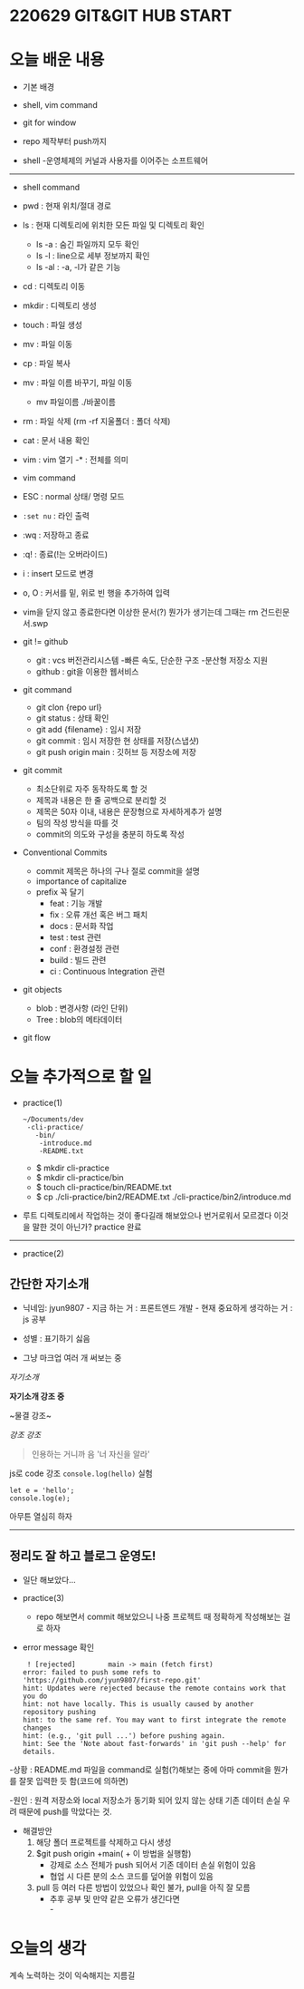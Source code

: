 # 220629 GIT&GIT HUB START

# 오늘 배운 내용
- 기본 배경
- shell, vim command
- git for window
- repo 제작부터 push까지

- shell 
	-운영체제의 커널과 사용자를 이어주는 소프트웨어 
***
- shell command
 - pwd : 현재 위치/절대 경로
 - ls : 현재 디렉토리에 위치한 모든  파일 및 디렉토리  확인
 	- ls -a : 숨긴 파일까지 모두 확인
	- ls -l : line으로 세부 정보까지 확인
	- ls -al : -a, -l가 같은 기능
 - cd : 디렉토리 이동
 - mkdir : 디렉토리 생성
 - touch : 파일 생성
 - mv : 파일 이동
 - cp : 파일 복사
 - mv : 파일 이름 바꾸기, 파일 이동
 	- mv 파일이름 ./바꿀이름
 - rm : 파일 삭제 (rm -rf 지울폴더 : 폴더 삭제)
 - cat : 문서 내용 확인
 - vim : vim 열기
 -* : 전체를 의미

- vim command 
 - ESC : normal 상태/ 명령 모드
 - `:set nu` : 라인 출력
 - :wq : 저장하고 종료
 - :q! : 종료(!는 오버라이드)
 - i : insert 모드로 변경
 - o, O : 커서를 밑, 위로 빈 행을 추가하여 입력
 
 - vim을 닫지 않고 종료한다면 이상한 문서(?) 뭔가가 생기는데 그때는 rm 건드린문서.swp 
 
- git != github 
	- git : vcs 버전관리시스템
		-빠른 속도, 단순한 구조 
		-분산형 저장소 지원
	- github : git을 이용한 웹서비스 

- git command 
	- git clon {repo url} 
	- git status : 상태 확인
	- git add {filename} : 임시 저장
	- git commit : 임시 저장한 현 상태를 저장(스냅샷)
	- git push origin main : 깃허브 등 저장소에 저장

- git commit 
	- 최소단위로 자주 동작하도록 할 것
	- 제목과 내용은 한 줄 공백으로 분리할 것
	- 제목은 50자 이내, 내용은 문장형으로 자세하게추가 설명
	- 팀의 작성 방식을 따를 것
	- commit의 의도와 구성을 충분히 하도록 작성
- Conventional Commits
	- commit 제목은 하나의 구나 절로 commit을 설명
	- importance of capitalize
	- prefix 꼭 달기 
		- feat : 기능 개발
		- fix : 오류 개선 혹은 버그 패치
		- docs : 문서화 작업
		- test : test 관련
		- conf : 환경설정 관련
		- build : 빌드 관련
		- ci : Continuous Integration 관련
- git objects
	- blob : 변경사항 (라인 단위)
	- Tree : blob의 메타데이터 

- git flow

# 오늘 추가적으로 할 일
 - practice(1)
 	```
	~/Documents/dev
	 -cli-practice/
	   -bin/
	    -introduce.md
	    -README.txt
	```
	- $ mkdir cli-practice
	- $ mkdir cli-practice/bin
	- $ touch cli-practice/bin/README.txt
	- $ cp ./cli-practice/bin2/README.txt ./cli-practice/bin2/introduce.md
  
  - 루트 디렉토리에서 작업하는 것이 좋다길래 해보았으나 번거로워서 모르겠다 이것을 말한 것이 아닌가? practice 완료
 
 ---
 
 - practice(2)
 
 
 <!-- 주석을 표기하는 것으로 자기소개라는 것을 알려주기 -->

## 간단한 자기소개

- 닉네임: jyun9807
        - 지금 하는 거 : 프론트엔드 개발
                - 현재 중요하게 생각하는 거 : js 공부

* 성별 : 표기하기 싫음
+ 그냥 마크업 여러 개 써보는 중

*자기소개*

**자기소개 강조 중**

~물결 강조~

_강조 강조_

>인용하는 거니까 음 '너 자신을 알라'

js로 code 강조 `console.log(hello)` 실험

```
let e = 'hello';
console.log(e);
```
아무튼 열심히 하자
***
정리도 잘 하고 블로그 운영도!
----

- 일단 해보았다...
	
 - practice(3)
 	- repo 해보면서 commit 해보았으니 나중 프로젝트 때 정확하게 작성해보는 걸로 하자 
 
 - error message 확인
 	```
 	 ! [rejected]        main -> main (fetch first)
	error: failed to push some refs to 'https://github.com/jyun9807/first-repo.git'
	hint: Updates were rejected because the remote contains work that you do
	hint: not have locally. This is usually caused by another repository pushing
	hint: to the same ref. You may want to first integrate the remote changes
	hint: (e.g., 'git pull ...') before pushing again.
	hint: See the 'Note about fast-forwards' in 'git push --help' for details.
	```
 -상황 : README.md 파일을 command로 실험(?)해보는 중에 아마 commit을 뭔가를 잘못 입력한 듯 함(코드에 의하면)
 
 -원인 : 원격 저장소와 local 저장소가 동기화 되어 있지 않는 상태
 	 기존 데이터 손실 우려 때문에 push를 막았다는 것.
 
 - 해결방안 
  	1. 해당 폴더 프로젝트를 삭제하고 다시 생성
  	2. $git push origin +main( + 이 방법을 실행함)
  		- 강제로 소스 전체가 push 되어서 기존 데이터 손실 위험이 있음
  		- 협업 시 다른 분의 소스 코드를 덮어쓸 위험이 있음
  	3. pull 등 여러 다른 방법이 있었으나 확인 불가, pull을 아직 잘 모름
  		- 추후 공부 및 만약 같은 오류가 생긴다면  
  				- 
# 오늘의 생각
 계속 노력하는 것이 익숙해지는 지름길

